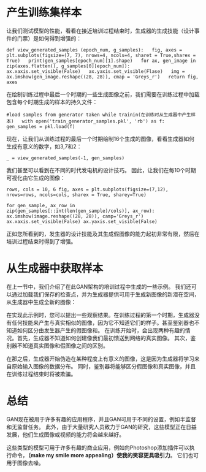 # 产生训练集样本

让我们测试模型的性能，看看在接近培训过程结束时，生成器的生成技能（设计事件的门票）是如何得到增强的：

`def view_generated_samples (epoch_num, g_samples):  
    fig, axes = plt.subplots(figsize=(7, 7), nrows=4, ncols=4, sharet = True,sharex = True)  
    print(gen_samples[epoch_num][1].shape)  
    for ax, gen_image in zip(axes.flatten(), g_samples[0][epoch_num]):  
        ax.xaxis.set_visible(False)  
        ax.yaxis.set_visible(Flase)  
        img = ax.imshow(gen_image.reshape((28, 28)), cmap = 'Greys_r')  
    return fig, axes`  
    
在绘制训练过程中最后一个时期的一些生成图像之前，我们需要在训练过程中加载包含每个时期生成的样本的持久文件：

`#load samples from generator taken while trainin(在训练时从生成器中产生样本)  
with open('train_generator_samples.pkl', 'rb') as f:  
gen_samples = pkl.load(f)`  
    
现在，让我们从训练过程的最后一个时期绘制16个生成的图像，看看生成器如何生成有意义的数字，如3,7和2：

`_ = view_generated_samples(-1, gen_samples)`

我们甚至可以看到在不同的时代发电机的设计技巧。 因此，让我们在每10个时期可视化由它生成的图像：

`rows, cols = 10, 6
fig, axes = plt.subplots(figsize=(7,12), nrows=rows, ncols=cols,
                         sharex = True, sharey=True)`

`for gen_sample, ax_row in zip(gen_samples[::int(len(gen_sample)/cols)], ax_row):
    ax.imshow(image.reshape((28, 28)), camp='Greys_r')
    ax.xaxis.set_visible(False)
    ax.yaxis.set_visible(False)`
    
正如您所看到的，发生器的设计技能及其生成假图像的能力起初非常有限，然后在培训过程结束时得到了增强。

# 从生成器中获取样本

在上一节中，我们介绍了在此GAN架构的培训过程中生成的一些示例。 我们还可以通过加载我们保存的检查点，并为生成器提供可用于生成新图像的新潜在空间，从生成器中生成全新的图像：

在实现此示例时，您可以提出一些观察结果。在训练过程的第一个时期，生成器没有任何技能来产生与真实相似的图像，因为它不知道它们的样子。甚至鉴别器也不知道如何区分由发生器产生的假图像和。 在训练开始时，会出现两种有趣的情况。首先，生成器不知道如何创建像我们最初馈送到网络的真实图像。 其次，鉴别器不知道真实图像和假图像之间的区别。

在那之后，生成器开始伪造在某种程度上有意义的图像，这是因为生成器将学习来自原始输入图像的数据分布。 同时，鉴别器将能够区分假图像和真实图像，并且在训练过程结束时将被欺骗。

# 总结

GAN现在被用于许多有趣的应用程序，并且GAN可用于不同的设置，例如半监督和无监督任务。 此外，由于大量研究人员致力于GAN的研究，这些模型正在日益发展，他们生成图像或视频的能力将会越来越好。

这些类型的模型可用于许多有趣的商业应用，例如向Photoshop添加插件可以执行命令，**（make my smile more appealing）使我的笑容更具吸引力**。 它们也可用于图像去噪。
